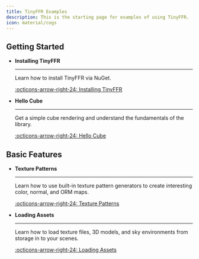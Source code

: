 ```yaml
---
title: TinyFFR Examples
description: This is the starting page for examples of using TinyFFR.
icon: material/cogs
---
```


## Getting Started

<div class="grid cards" markdown>

-   __Installing TinyFFR__

    ---

    Learn how to install TinyFFR via NuGet.

    [:octicons-arrow-right-24: Installing TinyFFR](installing.md)

-   __Hello Cube__

    ---

    Get a simple cube rendering and understand the fundamentals of the library.

    [:octicons-arrow-right-24: Hello Cube](hello_cube.md)

</div>

## Basic Features

<div class="grid cards" markdown>

-   __Texture Patterns__

    ---

    Learn how to use built-in texture pattern generators to create interesting color, normal, and ORM maps.

    [:octicons-arrow-right-24: Texture Patterns](texture_patterns.md)

-   __Loading Assets__

    ---

    Learn how to load texture files, 3D models, and sky environments from storage in to your scenes.

    [:octicons-arrow-right-24: Loading Assets](loading_assets.md)

</div>